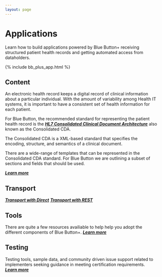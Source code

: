 ```yaml
---
layout: page
---
```


# Applications

Learn how to build applications powered by Blue Button+ receiving structured patient health records and getting automated access from dataholders.

<!--
1. What data do you want? [content]
2. Where do you get it? [connector api]
3. How do you get it? [transport]
4. What do you do with it, present it? [UI / tools]
-->

{% include bb_plus_app.html %}

<a name="content"></a>
## Content

An electronic health record keeps a digital record of clinical information about a particular individual. With the amount of variability among Health IT systems, it is important to have a consistent set of health information for each patient.

For Blue Button, the recommended standard for representing the patient health record is the [***HL7 Consolidated Clinical Document Architecture***](http://www.hl7.org/implement/standards/product_brief.cfm?product_id=258) also known as the Consolidated CDA.

The Consolidated CDA is a XML-based standard that specifies the encoding, structure, and semantics of a clinical document.

There are a wide-range of templates that can be represented in the Consolidated CDA standard. For Blue Button we are outlining a subset of sections and fields that should be used. 

[***Learn more***](/applications/content)

<a name="transport"></a>
## Transport

[***Transport with Direct***](/applications/direct)
[***Transport with REST***](/applications/rest)

<a name="tools"></a>
## Tools

There are quite a few resources availiable to help help you adopt the different components of Blue Button+.
[***Learn more***](/applications/tools)

<a name="testing"></a>
## Testing

Testing tools, sample data, and community driven issue support related to implementers seeking guidance in meeting certification requirements.
[***Learn more***](/applications/testing)
